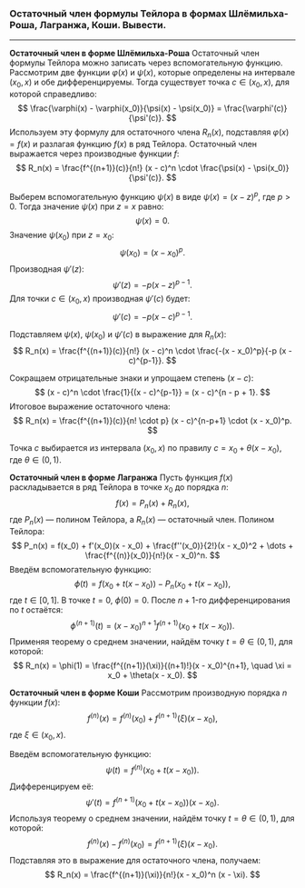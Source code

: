 ### Остаточный член формулы Тейлора в формах Шлёмильха-Роша, Лагранжа, Коши. Вывести.
---
**Остаточный член в форме Шлёмильха-Роша**
Остаточный член формулы Тейлора можно записать через вспомогательную функцию. Рассмотрим две функции $\varphi(x)$ и $\psi(x)$, которые определены на интервале $(x_0, x)$ и обе дифференцируемы. Тогда существует точка $c \in (x_0, x)$, для которой справедливо:
$$
\frac{\varphi(x) - \varphi(x_0)}{\psi(x) - \psi(x_0)} = \frac{\varphi'(c)}{\psi'(c)}.
$$
Используем эту формулу для остаточного члена $R_n(x)$, подставляя $\varphi(x) = f(x)$ и разлагая функцию $f(x)$ в ряд Тейлора. Остаточный член выражается через производные функции $f$:
$$
R_n(x) = \frac{f^{(n+1)}(c)}{n!} (x - c)^n \cdot \frac{\psi(x) - \psi(x_0)}{\psi'(c)}.
$$

Выберем вспомогательную функцию $\psi(x)$ в виде $\psi(x) = (x - z)^p$, где $p > 0$. Тогда значение $\psi(x)$ при $z = x$ равно:
$$
\psi(x) = 0.
$$
Значение $\psi(x_0)$ при $z = x_0$:
$$
\psi(x_0) = (x - x_0)^p.
$$
Производная $\psi'(z)$:
$$
\psi'(z) = -p (x - z)^{p-1}.
$$
Для точки $c \in (x_0, x)$ производная $\psi'(c)$ будет:
$$
\psi'(c) = -p (x - c)^{p-1}.
$$

Подставляем $\psi(x)$, $\psi(x_0)$ и $\psi'(c)$ в выражение для $R_n(x)$:
$$
R_n(x) = \frac{f^{(n+1)}(c)}{n!} (x - c)^n \cdot \frac{-(x - x_0)^p}{-p (x - c)^{p-1}}.
$$

Сокращаем отрицательные знаки и упрощаем степень $(x - c)$:
$$
(x - c)^n \cdot \frac{1}{(x - c)^{p-1}} = (x - c)^{n - p + 1}.
$$
Итоговое выражение остаточного члена:
$$
R_n(x) = \frac{f^{(n+1)}(c)}{n! \cdot p} (x - c)^{n-p+1} \cdot (x - x_0)^p.
$$

Точка $c$ выбирается из интервала $(x_0, x)$ по правилу $c = x_0 + \theta (x - x_0)$, где $\theta \in (0, 1)$.

**Остаточный член в форме Лагранжа**
Пусть функция $f(x)$ раскладывается в ряд Тейлора в точке $x_0$ до порядка $n$:
$$
f(x) = P_n(x) + R_n(x),
$$
где $P_n(x)$ — полином Тейлора, а $R_n(x)$ — остаточный член. Полином Тейлора:
$$
P_n(x) = f(x_0) + f'(x_0)(x - x_0) + \frac{f''(x_0)}{2!}(x - x_0)^2 + \dots + \frac{f^{(n)}(x_0)}{n!}(x - x_0)^n.
$$
Введём вспомогательную функцию:
$$
\phi(t) = f(x_0 + t(x - x_0)) - P_n(x_0 + t(x - x_0)),
$$
где $t \in [0, 1]$. В точке $t = 0$, $\phi(0) = 0$. После $n+1$-го дифференцирования по $t$ остаётся:
$$
\phi^{(n+1)}(t) = (x - x_0)^{n+1} f^{(n+1)}(x_0 + t(x - x_0)).
$$
Применяя теорему о среднем значении, найдём точку $t = \theta \in (0, 1)$, для которой:
$$
R_n(x) = \phi(1) = \frac{f^{(n+1)}(\xi)}{(n+1)!}(x - x_0)^{n+1}, \quad \xi = x_0 + \theta(x - x_0).
$$

**Остаточный член в форме Коши**
Рассмотрим производную порядка $n$ функции $f(x)$:
$$
f^{(n)}(x) = f^{(n)}(x_0) + f^{(n+1)}(\xi)(x - x_0),
$$
где $\xi \in (x_0, x)$.

Введём вспомогательную функцию:
$$
\psi(t) = f^{(n)}(x_0 + t(x - x_0)).
$$
Дифференцируем её:
$$
\psi'(t) = f^{(n+1)}(x_0 + t(x - x_0))(x - x_0).
$$
Используя теорему о среднем значении, найдём точку $t = \theta \in (0, 1)$, для которой:
$$
f^{(n)}(x) - f^{(n)}(x_0) = f^{(n+1)}(\xi)(x - x_0).
$$
Подставляя это в выражение для остаточного члена, получаем:
$$
R_n(x) = \frac{f^{(n+1)}(\xi)}{n!}(x - x_0)^n (x - \xi).
$$
